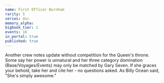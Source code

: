 ```yaml
---
name: First Officer Burnham
rarity: 5
series: dsc
memory_alpha:
bigbook_tier: 1
events: 16
in_portal: true
published: true
---
```


Another crew notes update without competition for the Queen's throne. Some say her power is unnatural and her three category domination (Base/Voyages/Events) may only be matched by Gary Seven. If she graces your behold, take her and cite her - no questions asked. As Billy Ocean said, "She's simply awesome."
